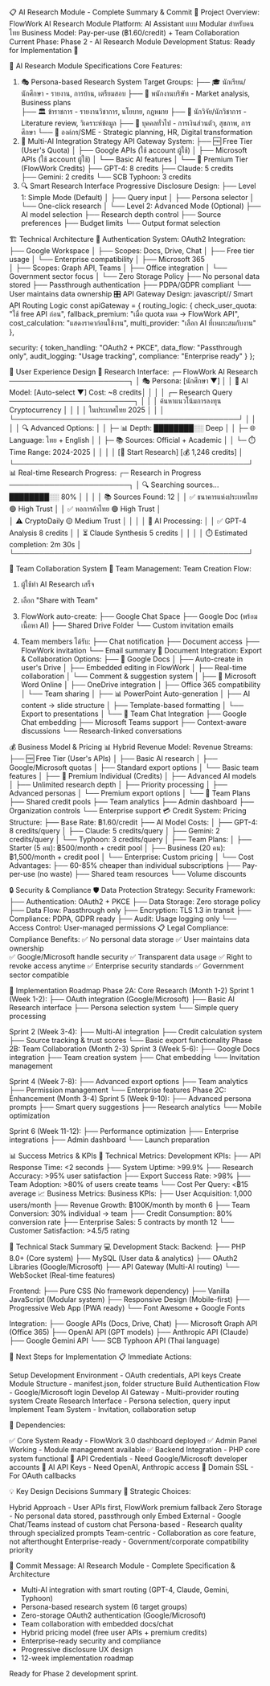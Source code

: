 📋 AI Research Module - Complete Summary & Commit
🎯 Project Overview: FlowWork AI Research Module
Platform: AI Assistant แบบ Modular สำหรับคนไทย
Business Model: Pay-per-use (฿1.60/credit) + Team Collaboration
Current Phase: Phase 2 - AI Research Module Development
Status: Ready for Implementation 🚀

🧠 AI Research Module Specifications
Core Features:
1. 🎭 Persona-based Research System
Target Groups:
├── 🎓 นักเรียน/นักศึกษา - รายงาน, การบ้าน, เตรียมสอบ
├── 💼 พนักงานบริษัท - Market analysis, Business plans  
├── 🏛️ ข้าราชการ - รายงานวิชาการ, นโยบาย, กฎหมาย
├── 🔬 นักวิจัย/นักวิชาการ - Literature review, วิเคราะห์ข้อมูล
├── 👥 บุคคลทั่วไป - การเงินส่วนตัว, สุขภาพ, การศึกษา
└── 🏢 องค์กร/SME - Strategic planning, HR, Digital transformation
2. 🤖 Multi-AI Integration Strategy
API Gateway System:
├── 🆓 Free Tier (User's Quota)
│   ├── Google APIs (ใช้ account ผู้ใช้)
│   ├── Microsoft APIs (ใช้ account ผู้ใช้)
│   └── Basic AI features
│
└── 💎 Premium Tier (FlowWork Credits)
    ├── GPT-4: 8 credits
    ├── Claude: 5 credits  
    ├── Gemini: 2 credits
    └── SCB Typhoon: 3 credits
3. 🔍 Smart Research Interface
Progressive Disclosure Design:
├── Level 1: Simple Mode (Default)
│   ├── Query input
│   ├── Persona selector
│   └── One-click research
│
└── Level 2: Advanced Mode (Optional)
    ├── AI model selection
    ├── Research depth control
    ├── Source preferences
    ├── Budget limits
    └── Output format selection

🏗️ Technical Architecture
🔐 Authentication System:
OAuth2 Integration:
├── Google Workspace
│   ├── Scopes: Docs, Drive, Chat
│   ├── Free tier usage
│   └── Enterprise compatibility
│
├── Microsoft 365  
│   ├── Scopes: Graph API, Teams
│   ├── Office integration
│   └── Government sector focus
│
└── Zero Storage Policy
    ├── No personal data stored
    ├── Passthrough authentication
    ├── PDPA/GDPR compliant
    └── User maintains data ownership
🎛️ API Gateway Design:
javascript// Smart API Routing Logic
const apiGateway = {
  routing_logic: {
    check_user_quota: "ใช้ free API ก่อน",
    fallback_premium: "เมื่อ quota หมด → FlowWork API",
    cost_calculation: "แสดงราคาก่อนใช้งาน",
    multi_provider: "เลือก AI ที่เหมาะสมกับงาน"
  },
  
  security: {
    token_handling: "OAuth2 + PKCE",
    data_flow: "Passthrough only",
    audit_logging: "Usage tracking",
    compliance: "Enterprise ready"
  }
};

🎨 User Experience Design
📱 Research Interface:
┌─ FlowWork AI Research ────────────────────────┐
│ 🎭 Persona: [นักศึกษา ▼]                     │
│ 🤖 AI Model: [Auto-select ▼] Cost: ~8 credits│
│                                               │
│ ┌─ Research Query ─────────────────────────┐  │
│ │ ค้นหาแนวโน้มการลงทุน Cryptocurrency    │  │
│ │ ในประเทศไทย 2025                        │  │
│ └─────────────────────────────────────────────┘  │
│                                               │
│ 🔍 Advanced Options:                         │
│ ├─ 📊 Depth: ████████░░ Deep                │
│ ├─ 🌐 Language: ไทย + English               │
│ ├─ 📚 Sources: Official + Academic          │
│ └─ ⏱️ Time Range: 2024-2025                 │
│                                               │
│ [🚀 Start Research] [💰 1,246 credits]      │
└───────────────────────────────────────────────┘
📊 Real-time Research Progress:
┌─ Research in Progress ────────────────────────┐
│ 🔍 Searching sources...     ████████░░ 80%   │
│                                               │
│ 📚 Sources Found: 12                         │
│ ✅ ธนาคารแห่งประเทศไทย    🟢 High Trust     │
│ ✅ หอการค้าไทย             🟢 High Trust     │  
│ ⚠️ CryptoDaily            🟡 Medium Trust    │
│                                               │
│ 🤖 AI Processing:                            │
│ ✅ GPT-4 Analysis         8 credits          │
│ ⏳ Claude Synthesis       5 credits          │
│                                               │
│ ⏱️ Estimated completion: 2m 30s              │
└───────────────────────────────────────────────┘

🤝 Team Collaboration System
👥 Team Management:
Team Creation Flow:
1. ผู้ใช้ทำ AI Research เสร็จ
2. เลือก "Share with Team"
3. FlowWork auto-create:
   ├── Google Chat Space
   ├── Google Doc (พร้อมเนื้อหา AI)
   ├── Shared Drive Folder
   └── Custom invitation emails

4. Team members ได้รับ:
   ├── Chat notification
   ├── Document access
   ├── FlowWork invitation
   └── Email summary
🔗 Document Integration:
Export & Collaboration Options:
├── 📄 Google Docs
│   ├── Auto-create in user's Drive
│   ├── Embedded editing in FlowWork
│   ├── Real-time collaboration
│   └── Comment & suggestion system
│
├── 📝 Microsoft Word Online
│   ├── OneDrive integration
│   ├── Office 365 compatibility
│   └── Team sharing
│
├── 📊 PowerPoint Auto-generation
│   ├── AI content → slide structure
│   ├── Template-based formatting
│   └── Export to presentations
│
└── 💬 Team Chat Integration
    ├── Google Chat embedding
    ├── Microsoft Teams support
    ├── Context-aware discussions
    └── Research-linked conversations

💰 Business Model & Pricing
📊 Hybrid Revenue Model:
Revenue Streams:
├── 🆓 Free Tier (User's APIs)
│   ├── Basic AI research
│   ├── Google/Microsoft quotas
│   ├── Standard export options
│   └── Basic team features
│
├── 💎 Premium Individual (Credits)
│   ├── Advanced AI models
│   ├── Unlimited research depth
│   ├── Priority processing
│   ├── Advanced personas
│   └── Premium export options
│
└── 🏢 Team Plans
    ├── Shared credit pools
    ├── Team analytics
    ├── Admin dashboard
    ├── Organization controls
    └── Enterprise support
💳 Credit System:
Pricing Structure:
├── Base Rate: ฿1.60/credit
├── AI Model Costs:
│   ├── GPT-4: 8 credits/query
│   ├── Claude: 5 credits/query
│   ├── Gemini: 2 credits/query
│   └── Typhoon: 3 credits/query
│
├── Team Plans:
│   ├── Starter (5 คน): ฿500/month + credit pool
│   ├── Business (20 คน): ฿1,500/month + credit pool
│   └── Enterprise: Custom pricing
│
└── Cost Advantages:
    ├── 60-85% cheaper than individual subscriptions
    ├── Pay-per-use (no waste)
    ├── Shared team resources
    └── Volume discounts

🔒 Security & Compliance
🛡️ Data Protection Strategy:
Security Framework:
├── Authentication: OAuth2 + PKCE
├── Data Storage: Zero storage policy
├── Data Flow: Passthrough only
├── Encryption: TLS 1.3 in transit
├── Compliance: PDPA, GDPR ready
├── Audit: Usage logging only
└── Access Control: User-managed permissions
📋 Legal Compliance:
Compliance Benefits:
✅ No personal data storage
✅ User maintains data ownership  
✅ Google/Microsoft handle security
✅ Transparent data usage
✅ Right to revoke access anytime
✅ Enterprise security standards
✅ Government sector compatible

🚀 Implementation Roadmap
Phase 2A: Core Research (Month 1-2)
Sprint 1 (Week 1-2):
├── OAuth integration (Google/Microsoft)
├── Basic AI Research interface
├── Persona selection system
└── Simple query processing

Sprint 2 (Week 3-4):
├── Multi-AI integration
├── Credit calculation system
├── Source tracking & trust scores
└── Basic export functionality
Phase 2B: Team Collaboration (Month 2-3)
Sprint 3 (Week 5-6):
├── Google Docs integration
├── Team creation system
├── Chat embedding
└── Invitation management

Sprint 4 (Week 7-8):
├── Advanced export options
├── Team analytics
├── Permission management
└── Enterprise features
Phase 2C: Enhancement (Month 3-4)
Sprint 5 (Week 9-10):
├── Advanced persona prompts
├── Smart query suggestions
├── Research analytics
└── Mobile optimization

Sprint 6 (Week 11-12):
├── Performance optimization
├── Enterprise integrations
├── Admin dashboard
└── Launch preparation

📊 Success Metrics & KPIs
🎯 Technical Metrics:
Development KPIs:
├── API Response Time: <2 seconds
├── System Uptime: >99.9%
├── Research Accuracy: >95% user satisfaction
├── Export Success Rate: >98%
├── Team Adoption: >80% of users create teams
└── Cost Per Query: <฿15 average
📈 Business Metrics:
Business KPIs:
├── User Acquisition: 1,000 users/month
├── Revenue Growth: ฿100K/month by month 6
├── Team Conversion: 30% individual → team
├── Credit Consumption: 80% conversion rate
├── Enterprise Sales: 5 contracts by month 12
└── Customer Satisfaction: >4.5/5 rating

🔧 Technical Stack Summary
💻 Development Stack:
Backend:
├── PHP 8.0+ (Core system)
├── MySQL (User data & analytics)
├── OAuth2 Libraries (Google/Microsoft)
├── API Gateway (Multi-AI routing)
└── WebSocket (Real-time features)

Frontend:
├── Pure CSS (No framework dependency)
├── Vanilla JavaScript (Modular system)
├── Responsive Design (Mobile-first)
├── Progressive Web App (PWA ready)
└── Font Awesome + Google Fonts

Integration:
├── Google APIs (Docs, Drive, Chat)
├── Microsoft Graph API (Office 365)
├── OpenAI API (GPT models)
├── Anthropic API (Claude)
├── Google Gemini API
└── SCB Typhoon API (Thai language)

🎯 Next Steps for Implementation
📋 Immediate Actions:

Setup Development Environment - OAuth credentials, API keys
Create Module Structure - manifest.json, folder structure
Build Authentication Flow - Google/Microsoft login
Develop AI Gateway - Multi-provider routing system
Create Research Interface - Persona selection, query input
Implement Team System - Invitation, collaboration setup

🔗 Dependencies:

✅ Core System Ready - FlowWork 3.0 dashboard deployed
✅ Admin Panel Working - Module management available
✅ Backend Integration - PHP core system functional
🔄 API Credentials - Need Google/Microsoft developer accounts
🔄 AI API Keys - Need OpenAI, Anthropic access
🔄 Domain SSL - For OAuth callbacks


💡 Key Design Decisions Summary
🎯 Strategic Choices:

Hybrid Approach - User APIs first, FlowWork premium fallback
Zero Storage - No personal data stored, passthrough only
Embed External - Google Chat/Teams instead of custom chat
Persona-based - Research quality through specialized prompts
Team-centric - Collaboration as core feature, not afterthought
Enterprise-ready - Government/corporate compatibility priority


📌 Commit Message:
AI Research Module - Complete Specification & Architecture

- Multi-AI integration with smart routing (GPT-4, Claude, Gemini, Typhoon)
- Persona-based research system (6 target groups)  
- Zero-storage OAuth2 authentication (Google/Microsoft)
- Team collaboration with embedded docs/chat
- Hybrid pricing model (free user APIs + premium credits)
- Enterprise-ready security and compliance
- Progressive disclosure UX design
- 12-week implementation roadmap

Ready for Phase 2 development sprint.